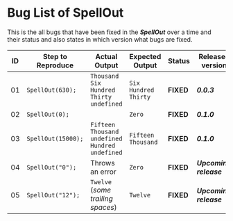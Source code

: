 # Bug List of SpellOut
This is the all bugs that have been fixed in the _**SpellOut**_ over a time and their status and also states in which version what bugs are fixed.


| ID | Step to Reproduce |Actual Output|Expected Output| Status | Released version |
|----|-------------------|-------------|---------------|--------|------------------|
| 01 | `SpellOut(630);` |`Thousand Six Hundred Thirty undefined`|`Six Hundred Thirty`|**FIXED**| _**0.0.3**_ |
| 02 | `SpellOut(0);` |` `|`Zero`|**FIXED**| _**0.1.0**_ |
| 03 | `SpellOut(15000);` |`Fifteen Thousand undefined Hundred undefined`|`Fifteen Thousand`|**FIXED**| _**0.1.0**_ |
| 04 | `SpellOut("0");` |Throws an error |`Zero`|**FIXED**| _**Upcoming release**_ |
| 05 | `SpellOut("12");` |`Twelve  ` (_some trailing spaces_) |`Twelve`|**FIXED**| _**Upcoming release**_ |
